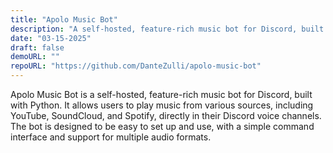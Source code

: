 ```yaml
---
title: "Apolo Music Bot"
description: "A self-hosted, feature-rich music bot for Discord, built with Python."
date: "03-15-2025"
draft: false
demoURL: ""
repoURL: "https://github.com/DanteZulli/apolo-music-bot"
---
```


Apolo Music Bot is a self-hosted, feature-rich music bot for Discord, built with Python. It allows users to play music from various sources, including YouTube, SoundCloud, and Spotify, directly in their Discord voice channels. The bot is designed to be easy to set up and use, with a simple command interface and support for multiple audio formats.

